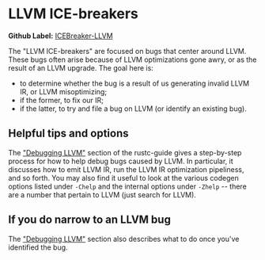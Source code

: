 # LLVM ICE-breakers

**Github Label:** [ICEBreaker-LLVM]

[ICEBreaker-LLVM]: https://github.com/rust-lang/rust/labels/ICEBreaker-LLVM

The "LLVM ICE-breakers" are focused on bugs that center around LLVM.
These bugs often arise because of LLVM optimizations gone awry, or as
the result of an LLVM upgrade. The goal here is:

- to determine whether the bug is a result of us generating invalid LLVM IR,
  or LLVM misoptimizing;
- if the former, to fix our IR;
- if the latter, to try and file a bug on LLVM (or identify an existing bug).

## Helpful tips and options

The ["Debugging LLVM"][d] section of the
rustc-guide gives a step-by-step process for how to help debug bugs
caused by LLVM. In particular, it discusses how to emit LLVM IR, run
the LLVM IR optimization pipeliness, and so forth. You may also find
it useful to look at the various codegen options listed under `-Chelp`
and the internal options under `-Zhelp` -- there are a number that
pertain to LLVM (just search for LLVM).

[d]: ../backend/debugging.md

## If you do narrow to an LLVM bug

The ["Debugging LLVM"][d] section also describes what to do once
you've identified the bug.
